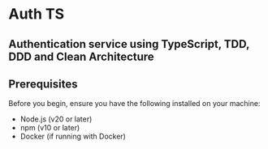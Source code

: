 # Auth TS

## Authentication service using TypeScript, TDD, DDD and Clean Architecture

## Prerequisites

Before you begin, ensure you have the following installed on your machine:

- Node.js (v20 or later)
- npm (v10 or later)
- Docker (if running with Docker)
